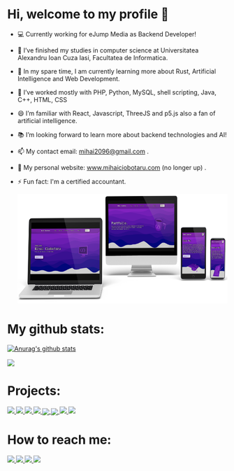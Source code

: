 <h1>Hi, welcome to my profile 👋</h1>

- 💻 Currently working for eJump Media as Backend Developer!
- 🏫 I’ve finished my studies in computer science at Universitatea Alexandru Ioan Cuza Iasi, Facultatea de Informatica.
- 🌱 In my spare time, I am currently learning more about Rust, Artificial Intelligence and Web Development.
- 💪 I’ve worked mostly with PHP, Python, MySQL, shell scripting, Java, C++, HTML, CSS
- 😄 I’m familiar with React, Javascript, ThreeJS and p5.js also a fan of artificial intelligence. 
- 📚 I’m looking forward to learn more about backend technologies and AI!
- 📫 My contact email: mihai2096@gmail.com .
- 👯 My personal website: www.mihaiciobotaru.com (no longer up) .
- ⚡ Fun fact: I'm a certified accountant.

    <img src = "Assets/mihaiwebsitemockup.png" width = "auto" height = "250px" style="" />


# My github stats:

[![Anurag's github stats](https://github-readme-stats.anuraghazra1.vercel.app/api?username=mihaiciobotaru&show_icons=true&title_color=fff&icon_color=79ff97&text_color=9f9f9f&bg_color=151515)](https://github.com/anuraghazra/github-readme-stats)
  
<a href = "https://github.com/mihaiciobotaru?tab=repositories">
    <img src = "https://github-readme-stats.vercel.app/api/top-langs/?username=mihaiciobotaru&langs_count=10&theme=dark&layout=compact&card_width=270" align = "center" />
</a>

# Projects: 
<a href="https://github.com/mihai2096/sienamarketing">
 <img src = "https://github-readme-stats.vercel.app/api/pin/?username=mihaiciobotaru&repo=sienamarketing&theme=dark"  />
</a>
<a href="https://github.com/mihai2096/personalwebsite">
 <img src = "https://github-readme-stats.vercel.app/api/pin/?username=mihaiciobotaru&repo=personalwebsite&theme=dark"  />
</a>
<a href="https://github.com/mihai2096/StampsWebsite">
 <img src = "https://github-readme-stats.vercel.app/api/pin/?username=mihaiciobotaru&repo=StampsWebsite&theme=dark"  />
</a>
<a href="https://github.com/mihai2096/ArduinoDisplayDistance">
 <img src = "https://github-readme-stats.vercel.app/api/pin/?username=mihaiciobotaru&repo=ArduinoDisplayDistance&theme=dark"  />
</a>
<a href="https://github.com/mihai2096/ChessGame">
     <img src = "https://github-readme-stats.vercel.app/api/pin/?username=mihaiciobotaru&repo=ChessGame&theme=dark" align = "center" />
</a>
<a href="https://github.com/mihai2096/Electron">
     <img src = "https://github-readme-stats.vercel.app/api/pin/?username=mihaiciobotaru&repo=Electron&theme=dark" align = "center" />
</a>
<a href="https://github.com/mihai2096/Towing-Site">
 <img src = "https://github-readme-stats.vercel.app/api/pin/?username=mihaiciobotaru&repo=Towing-Site&theme=dark"/>
</a>
<a href="https://github.com/mihai2096/Genetic-Algorithms">
 <img src = "https://github-readme-stats.vercel.app/api/pin/?username=mihaiciobotaru&repo=Genetic-Algorithms&theme=dark"  />
</a>

# How to reach me:

<a href = "https://www.linkedin.com/in/mihai-ciobotaru-337ab520a/">
    <img src = "Assets/LinkedIn.png" width = "auto" height = "50px" />
</a>

<a href = "https://www.facebook.com/mihai.ciobotaru.fb">
    <img src = "Assets/Facebook.png" width = "auto" height = "50px" />
</a>

<a href = "https://www.instagram.com/mihai_024_/?hl=en/">
    <img src = "Assets/Instagram.png" width = "auto" height = "50px" />
</a>

<a href = "https://wa.me/40774450052">
    <img src = "Assets/WhatsApp.png" width = "auto" height = "50px" />
</a>


